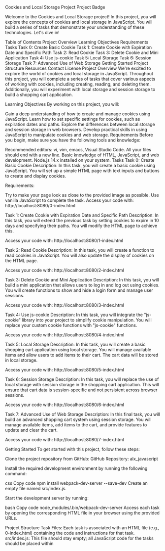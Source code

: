 Cookies and Local Storage Project
Project Badge

Welcome to the Cookies and Local Storage project! In this project, you will explore the concepts of cookies and local storage in JavaScript. You will build a series of tasks that demonstrate your understanding of these technologies. Let's dive in!

Table of Contents
Project Overview
Learning Objectives
Requirements
Tasks
Task 0: Create Basic Cookie
Task 1: Create Cookie with Expiration Date and Specific Path
Task 2: Read Cookie
Task 3: Delete Cookie and Mini Application
Task 4: Use js-cookie
Task 5: Local Storage
Task 6: Session Storage
Task 7: Advanced Use of Web Storage
Getting Started
Project Structure
Resources
Contact
License
Project Overview
We're excited to explore the world of cookies and local storage in JavaScript. Throughout this project, you will complete a series of tasks that cover various aspects of working with cookies, including creating, reading, and deleting them. Additionally, you will experiment with local storage and session storage to build a shopping cart application.

Learning Objectives
By working on this project, you will:

Gain a deep understanding of how to create and manage cookies using JavaScript.
Learn how to set specific settings for cookies, such as expiration dates and paths.
Explore the differences between local storage and session storage in web browsers.
Develop practical skills in using JavaScript to manipulate cookies and web storage.
Requirements
Before you begin, make sure you have the following tools and knowledge:

Recommended editors: vi, vim, emacs, Visual Studio Code.
All your files should end with a new line.
Basic knowledge of HTML, JavaScript, and web development.
Node.js 14.x installed on your system.
Tasks
Task 0: Create Basic Cookie
Description: In this task, you will create a basic cookie using JavaScript. You will set up a simple HTML page with text inputs and buttons to create and display cookies.

Requirements:

Try to make your page look as close to the provided image as possible.
Use vanilla JavaScript to complete the task.
Access your code with: http://localhost:8080/0-index.html

Task 1: Create Cookie with Expiration Date and Specific Path
Description: In this task, you will extend the previous task by setting cookies to expire in 10 days and specifying their paths. You will modify the HTML page to achieve this.

Access your code with: http://localhost:8080/1-index.html

Task 2: Read Cookie
Description: In this task, you will create a function to read cookies in JavaScript. You will also update the display of cookies on the HTML page.

Access your code with: http://localhost:8080/2-index.html

Task 3: Delete Cookie and Mini Application
Description: In this task, you will build a mini application that allows users to log in and log out using cookies. You will create functions to show and hide a login form and manage user sessions.

Access your code with: http://localhost:8080/3-index.html

Task 4: Use js-cookie
Description: In this task, you will integrate the "js-cookie" library into your project to simplify cookie manipulation. You will replace your custom cookie functions with "js-cookie" functions.

Access your code with: http://localhost:8080/4-index.html

Task 5: Local Storage
Description: In this task, you will create a basic shopping cart application using local storage. You will manage available items and allow users to add items to their cart. The cart data will be stored in local storage.

Access your code with: http://localhost:8080/5-index.html

Task 6: Session Storage
Description: In this task, you will replace the use of local storage with session storage in the shopping cart application. This will ensure that cart data is session-specific and not persistent across browser sessions.

Access your code with: http://localhost:8080/6-index.html

Task 7: Advanced Use of Web Storage
Description: In this final task, you will build an advanced shopping cart system using session storage. You will manage available items, add items to the cart, and provide features to update and clear the cart.

Access your code with: http://localhost:8080/7-index.html

Getting Started
To get started with this project, follow these steps:

Clone the project repository from GitHub: GitHub Repository: alx_javascript

Install the required development environment by running the following command:

css
Copy code
npm install webpack-dev-server --save-dev
Create an empty file named src/index.js.

Start the development server by running:

bash
Copy code
node_modules/.bin/webpack-dev-server
Access each task by opening the corresponding HTML file in your browser using the provided URLs.

Project Structure
Task Files: Each task is associated with an HTML file (e.g., 0-index.html) containing the code and instructions for that task.
src/index.js: This file should stay empty; all JavaScript code for the tasks should be placed within <script> tags in the HTML files.
node_modules: Contains project dependencies, including webpack and webpack-dev-server.
Resources
To complete this project, you may find the following resources helpful:

Cookies and JavaScript
HTTP Cookies
js-cookie
Web Storage
Additional resources mentioned in specific tasks.
Contact
If you have any questions or need assistance with this project, please feel free to contact us:

Johann Kerbrat
Engineering Manager at Uber Works
License
This project is licensed under the Your License Name or URL - replace with your project's license.

Enjoy exploring cookies and local storage in JavaScript, and have fun completing the tasks! Happy coding!